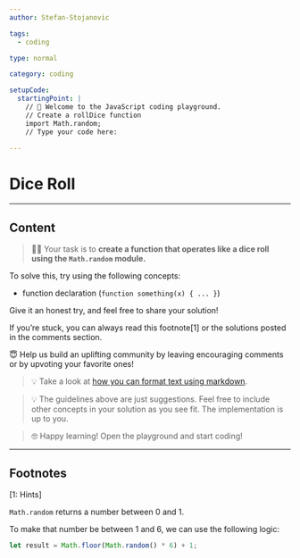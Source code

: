 ```yaml
---
author: Stefan-Stojanovic

tags:
  - coding

type: normal

category: coding

setupCode:
  startingPoint: |
    // 👋 Welcome to the JavaScript coding playground.
    // Create a rollDice function
    import Math.random;
    // Type your code here:

---
```


# Dice Roll

---

## Content

> 👩‍💻 Your task is to **create a function that operates like a dice roll using the `Math.random` module.**

To solve this, try using the following concepts:
- function declaration (`function something(x) { ... }`)

Give it an honest try, and feel free to share your solution!

If you’re stuck, you can always read this footnote[1] or the solutions posted in the comments section.

😇 Help us build an uplifting community by leaving encouraging comments or by upvoting your favorite ones!
> 💡 Take a look at [how you can format text using markdown](https://www.enki.com/glossary/general/markdown-formatting).

> 💡 The guidelines above are just suggestions. Feel free to include other concepts in your solution as you see fit. The implementation is up to you.

> 🤓 Happy learning! Open the playground and start coding!


---

## Footnotes

[1: Hints]

`Math.random` returns a number between 0 and 1.

To make that number be between 1 and 6, we can use the following logic:

```js
let result = Math.floor(Math.random() * 6) + 1;
```
